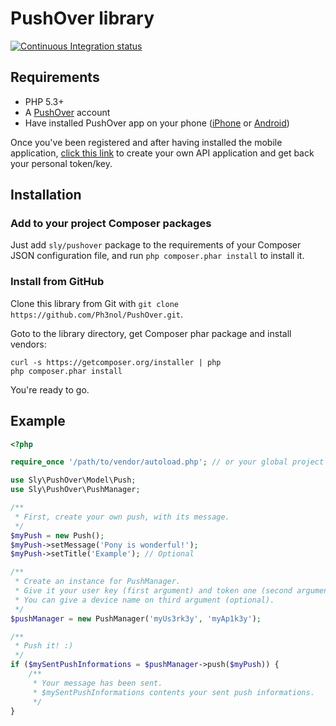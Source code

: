 # PushOver library

[![Continuous Integration status](https://secure.travis-ci.org/Ph3nol/PushOver.png)](http://travis-ci.org/Ph3nol/PushOver)

## Requirements

* PHP 5.3+
* A [PushOver](https://pushover.net) account
* Have installed PushOver app on your phone
([iPhone](http://itunes.apple.com/us/app/pushover-notifications/id506088175?mt=8) or [Android](https://play.google.com/store/apps/details?id=net.superblock.pushover&hl=fr))

Once you've been registered and after having installed the mobile application,
[click this link](https://pushover.net/apps/build) to create your own API application
and get back your personal token/key.

## Installation

### Add to your project Composer packages

Just add `sly/pushover` package to the requirements of your Composer JSON configuration file,
and run `php composer.phar install` to install it.

### Install from GitHub

Clone this library from Git with `git clone https://github.com/Ph3nol/PushOver.git`.

Goto to the library directory, get Composer phar package and install vendors:

```
curl -s https://getcomposer.org/installer | php
php composer.phar install
```

You're ready to go.

## Example

``` php
<?php

require_once '/path/to/vendor/autoload.php'; // or your global project autoload

use Sly\PushOver\Model\Push;
use Sly\PushOver\PushManager;

/**
 * First, create your own push, with its message.
 */
$myPush = new Push();
$myPush->setMessage('Pony is wonderful!');
$myPush->setTitle('Example'); // Optional

/**
 * Create an instance for PushManager.
 * Give it your user key (first argument) and token one (second argument).
 * You can give a device name on third argument (optional).
 */
$pushManager = new PushManager('myUs3rk3y', 'myAp1k3y');

/**
 * Push it! :)
 */
if ($mySentPushInformations = $pushManager->push($myPush)) {
    /**
     * Your message has been sent.
     * $mySentPushInformations contents your sent push informations.
     */
}
```
